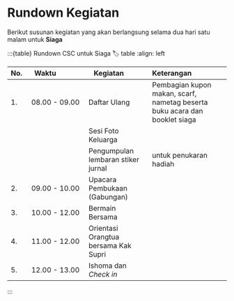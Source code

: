 # Rundown Kegiatan
Berikut susunan kegiatan yang akan berlangsung selama dua hari satu malam untuk **Siaga**

:::{table} Rundown CSC untuk Siaga
:label: table
:align: left

| No. | ⠀Waktu⠀⠀⠀⠀⠀ | ⠀Kegiatan | Keterangan |
| :-- | :---: | :------- | :--------- |
| 1.  | 08.00 - 09.00 | Daftar Ulang | Pembagian kupon makan, scarf, nametag beserta buku acara dan booklet siaga |
|   |  | Sesi Foto Keluarga |  |
|   |  | Pengumpulan lembaran stiker jurnal | untuk penukaran hadiah |
| 2.  | 09.00 - 10.00 | Upacara Pembukaan (Gabungan) | |
| 3.  | 10.00 - 12.00 | Bermain Bersama | |
| 4.  | 11.00 - 12.00 | Orientasi Orangtua bersama Kak Supri | |
| 5.  | 12.00 - 13.00 | Ishoma dan *Check in* | |



:::
